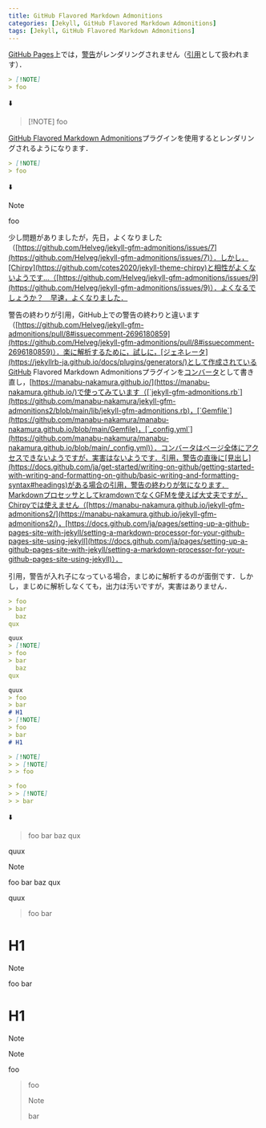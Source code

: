 ```yaml
---
title: GitHub Flavored Markdown Admonitions
categories: [Jekyll, GitHub Flavored Markdown Admonitions]
tags: [Jekyll, GitHub Flavored Markdown Admonitions]
---
```

[GitHub Pages](https://pages.github.com/)上では，[警告](https://docs.github.com/ja/get-started/writing-on-github/getting-started-with-writing-and-formatting-on-github/basic-writing-and-formatting-syntax#alerts)がレンダリングされません（[引用](https://docs.github.com/ja/get-started/writing-on-github/getting-started-with-writing-and-formatting-on-github/basic-writing-and-formatting-syntax#quoting-text)として扱われます）．
```markdown
> [!NOTE]
> foo
```
⬇️
> <p>[!NOTE] foo</p>

[GitHub Flavored Markdown Admonitions](https://github.com/Helveg/jekyll-gfm-admonitions)プラグインを使用するとレンダリングされるようになります．
```markdown
> [!NOTE]
> foo
```
⬇️
> [!NOTE]
> foo

少し問題がありましたが，先日，よくなりました（[https://github.com/Helveg/jekyll-gfm-admonitions/issues/7](https://github.com/Helveg/jekyll-gfm-admonitions/issues/7)）．しかし，[Chirpy](https://github.com/cotes2020/jekyll-theme-chirpy)と相性がよくないようです…（[https://github.com/Helveg/jekyll-gfm-admonitions/issues/9](https://github.com/Helveg/jekyll-gfm-admonitions/issues/9)）．よくなるでしょうか？　早速，よくなりました．

警告の終わりが引用，GitHub上での警告の終わりと違います（[https://github.com/Helveg/jekyll-gfm-admonitions/pull/8#issuecomment-2696180859](https://github.com/Helveg/jekyll-gfm-admonitions/pull/8#issuecomment-2696180859)）．楽に解析するために，試しに，[ジェネレータ](https://jekyllrb-ja.github.io/docs/plugins/generators/)として作成されているGitHub Flavored Markdown Admonitionsプラグインを[コンバータ](https://jekyllrb-ja.github.io/docs/plugins/converters/)として書き直し，[https://manabu-nakamura.github.io/](https://manabu-nakamura.github.io/)で使ってみています（[`jekyll-gfm-admonitions.rb`](https://github.com/manabu-nakamura/jekyll-gfm-admonitions2/blob/main/lib/jekyll-gfm-admonitions.rb)，[`Gemfile`](https://github.com/manabu-nakamura/manabu-nakamura.github.io/blob/main/Gemfile)，[`_config.yml`](https://github.com/manabu-nakamura/manabu-nakamura.github.io/blob/main/_config.yml)）．コンバータはページ全体にアクセスできないようですが，実害はないようです．引用，警告の直後に[見出し](https://docs.github.com/ja/get-started/writing-on-github/getting-started-with-writing-and-formatting-on-github/basic-writing-and-formatting-syntax#headings)がある場合の引用，警告の終わりが気になります．MarkdownプロセッサとしてkramdownでなくGFMを使えば大丈夫ですが，Chirpyでは使えません（[https://manabu-nakamura.github.io/jekyll-gfm-admonitions2/](https://manabu-nakamura.github.io/jekyll-gfm-admonitions2/)，[https://docs.github.com/ja/pages/setting-up-a-github-pages-site-with-jekyll/setting-a-markdown-processor-for-your-github-pages-site-using-jekyll](https://docs.github.com/ja/pages/setting-up-a-github-pages-site-with-jekyll/setting-a-markdown-processor-for-your-github-pages-site-using-jekyll)）．

引用，警告が入れ子になっている場合，まじめに解析するのが面倒です．しかし，まじめに解析しなくても，出力は汚いですが，実害はありません．
```markdown
> foo
> bar
  baz
qux

quux
> [!NOTE]
> foo
> bar
  baz
qux

quux
> foo
> bar
# H1
> [!NOTE]
> foo
> bar
# H1

> [!NOTE]
> > [!NOTE]
> > foo

> foo
> > [!NOTE]
> > bar
```
⬇️
> foo
> bar
  baz
qux

quux
> [!NOTE]
> foo
> bar
  baz
qux

quux
> foo
> bar
# H1
> [!NOTE]
> foo
> bar
# H1

> [!NOTE]
> > [!NOTE]
> > foo

> foo
> > [!NOTE]
> > bar